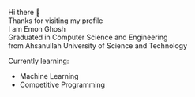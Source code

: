 Hi there 👋 <br />
Thanks for visiting my profile  <br />
I am Emon Ghosh  <br/>
Graduated in Computer Science and Engineering <br/>
from Ahsanullah University of Science and Technology



Currently learning: 

* Machine Learning
* Competitive Programming


<!---
EEE001/EEE001 is a ✨ special ✨ repository because its `README.md` (this file) appears on your GitHub profile.
You can click the Preview link to take a look at your changes.
--->
